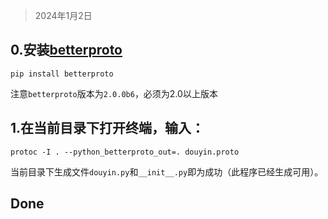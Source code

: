 
> 2024年1月2日

## 0.安装[betterproto](https://github.com/danielgtaylor/python-betterproto)
```shell
pip install betterproto
```
注意`betterproto`版本为`2.0.0b6`，必须为2.0以上版本
## 1.在当前目录下打开终端，输入：
```shell
protoc -I . --python_betterproto_out=. douyin.proto
```
当前目录下生成文件`douyin.py`和`__init__.py`即为成功（此程序已经生成可用）。

## Done